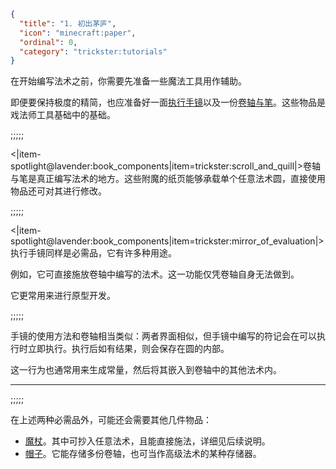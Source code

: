 ```json
{
  "title": "1. 初出茅庐",
  "icon": "minecraft:paper",
  "ordinal": 0,
  "category": "trickster:tutorials"
}
```

在开始编写法术之前，你需要先准备一些魔法工具用作辅助。


即便要保持极度的精简，也应准备好一面[执行手镜](^trickster:items/mirror_of_evaluation)以及一份[卷轴与笔](^trickster:items/scroll_and_quill)。这些物品是戏法师工具基础中的基础。

;;;;;

<|item-spotlight@lavender:book_components|item=trickster:scroll_and_quill|>卷轴与笔是真正编写法术的地方。这些附魔的纸页能够承载单个任意法术圆，直接使用物品还可对其进行修改。

;;;;;

<|item-spotlight@lavender:book_components|item=trickster:mirror_of_evaluation|>执行手镜同样是必需品，它有许多种用途。


例如，它可直接施放卷轴中编写的法术。这一功能仅凭卷轴自身无法做到。


它更常用来进行原型开发。

;;;;;

手镜的使用方法和卷轴相当类似：两者界面相似，但手镜中编写的符记会在可以执行时立即执行。执行后如有结果，则会保存在圆的内部。


这一行为也通常用来生成常量，然后将其嵌入到卷轴中的其他法术内。

---

;;;;;

在上述两种必需品外，可能还会需要其他几件物品：

- [魔杖](^trickster:items/wand)。其中可抄入任意法术，且能直接施法，详细见后续说明。
- [帽子](^trickster:items/top_hat)。它能存储多份卷轴，也可当作高级法术的某种存储器。
